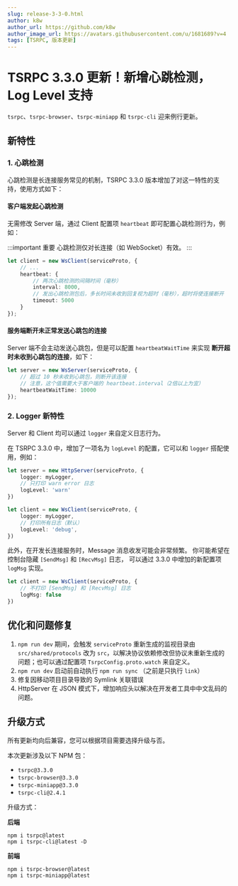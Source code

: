 ```yaml
---
slug: release-3-3-0.html
author: k8w
author_url: https://github.com/k8w
author_image_url: https://avatars.githubusercontent.com/u/1681689?v=4
tags: [TSRPC, 版本更新]
---
```


# TSRPC 3.3.0 更新！新增心跳检测，Log Level 支持

`tsrpc`、`tsrpc-browser`、`tsrpc-miniapp` 和 `tsrpc-cli` 迎来例行更新。

## 新特性

### 1. 心跳检测

心跳检测是长连接服务常见的机制，TSRPC 3.3.0 版本增加了对这一特性的支持，使用方式如下：

#### 客户端发起心跳检测
无需修改 Server 端，通过 Client 配置项 `heartbeat` 即可配置心跳检测行为，例如：

:::important 重要
心跳检测仅对长连接（如 WebSocket）有效。
:::

```ts
let client = new WsClient(serviceProto, {
    // ...
    heartbeat: {
        // 两次心跳检测的间隔时间（毫秒）
        interval: 8000,
        // 发出心跳检测包后，多长时间未收到回复视为超时（毫秒），超时将使连接断开
        timeout: 5000
    }
});
```

#### 服务端断开未正常发送心跳包的连接
Server 端不会主动发送心跳包，但是可以配置 `heartbeatWaitTime` 来实现 **断开超时未收到心跳包的连接**，如下：

```ts
let server = new WsServer(serviceProto, {
    // 超过 10 秒未收到心跳包，则断开该连接
    // 注意，这个值需要大于客户端的 heartbeat.interval（2倍以上为宜）
    heartbeatWaitTime: 10000
});
```

### 2. Logger 新特性

Server 和 Client 均可以通过 `logger` 来自定义日志行为。

在 TSRPC 3.3.0 中，增加了一项名为 `logLevel` 的配置，它可以和 `logger` 搭配使用，例如：

```ts
let server = new HttpServer(serviceProto, {
    logger: myLogger,
    // 只打印 warn error 日志
    logLevel: 'warn'
})

let client = new WsClient(serviceProto, {
    logger: myLogger,
    // 打印所有日志（默认）
    logLevel: 'debug',
})
```

此外，在开发长连接服务时，Message 消息收发可能会非常频繁。
你可能希望在控制台隐藏 `[SendMsg]` 和 `[RecvMsg]` 日志，
可以通过 3.3.0 中增加的新配置项 `logMsg` 实现。

```ts
let client = new WsClient(serviceProto, {
    // 不打印 [SendMsg] 和 [RecvMsg] 日志
    logMsg: false
})
```

## 优化和问题修复

1. `npm run dev` 期间，会触发 `serviceProto` 重新生成的监视目录由 `src/shared/protocols` 改为 `src`，以解决协议依赖修改但协议未重新生成的问题；也可以通过配置项 `TsrpcConfig.proto.watch` 来自定义。
1. `npm run dev` 启动前自动执行 `npm run sync` （之前是只执行 `link`）
1. 修复因移动项目目录导致的 Symlink 关联错误
1. HttpServer 在 JSON 模式下，增加响应头以解决在开发者工具中中文乱码的问题。

## 升级方式

所有更新均向后兼容，您可以根据项目需要选择升级与否。

本次更新涉及以下 NPM 包：
- `tsrpc@3.3.0`
- `tsrpc-browser@3.3.0`
- `tsrpc-miniapp@3.3.0`
- `tsrpc-cli@2.4.1`

升级方式：

**后端**
```
npm i tsrpc@latest
npm i tsrpc-cli@latest -D
```

**前端**
```
npm i tsrpc-browser@latest
npm i tsrpc-miniapp@latest
```